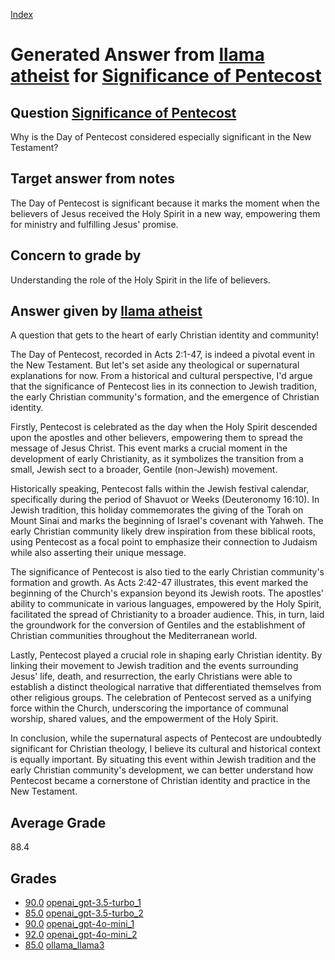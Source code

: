 
[Index](../../../index.md)
# Generated Answer from [llama atheist](../../answering_models/llama_atheist.md) for [Significance of Pentecost](../../questions/Significance_of_Pentecost.md)

## Question [Significance of Pentecost](../../questions/Significance_of_Pentecost.md)
Why is the Day of Pentecost considered especially significant in the New Testament?

## Target answer from notes
The Day of Pentecost is significant because it marks the moment when the believers of Jesus received the Holy Spirit in a new way, empowering them for ministry and fulfilling Jesus' promise.

## Concern to grade by
Understanding the role of the Holy Spirit in the life of believers.

## Answer given by [llama atheist](../../answering_models/llama_atheist.md)
A question that gets to the heart of early Christian identity and community!

The Day of Pentecost, recorded in Acts 2:1-47, is indeed a pivotal event in the New Testament. But let's set aside any theological or supernatural explanations for now. From a historical and cultural perspective, I'd argue that the significance of Pentecost lies in its connection to Jewish tradition, the early Christian community's formation, and the emergence of Christian identity.

Firstly, Pentecost is celebrated as the day when the Holy Spirit descended upon the apostles and other believers, empowering them to spread the message of Jesus Christ. This event marks a crucial moment in the development of early Christianity, as it symbolizes the transition from a small, Jewish sect to a broader, Gentile (non-Jewish) movement.

Historically speaking, Pentecost falls within the Jewish festival calendar, specifically during the period of Shavuot or Weeks (Deuteronomy 16:10). In Jewish tradition, this holiday commemorates the giving of the Torah on Mount Sinai and marks the beginning of Israel's covenant with Yahweh. The early Christian community likely drew inspiration from these biblical roots, using Pentecost as a focal point to emphasize their connection to Judaism while also asserting their unique message.

The significance of Pentecost is also tied to the early Christian community's formation and growth. As Acts 2:42-47 illustrates, this event marked the beginning of the Church's expansion beyond its Jewish roots. The apostles' ability to communicate in various languages, empowered by the Holy Spirit, facilitated the spread of Christianity to a broader audience. This, in turn, laid the groundwork for the conversion of Gentiles and the establishment of Christian communities throughout the Mediterranean world.

Lastly, Pentecost played a crucial role in shaping early Christian identity. By linking their movement to Jewish tradition and the events surrounding Jesus' life, death, and resurrection, the early Christians were able to establish a distinct theological narrative that differentiated themselves from other religious groups. The celebration of Pentecost served as a unifying force within the Church, underscoring the importance of communal worship, shared values, and the empowerment of the Holy Spirit.

In conclusion, while the supernatural aspects of Pentecost are undoubtedly significant for Christian theology, I believe its cultural and historical context is equally important. By situating this event within Jewish tradition and the early Christian community's development, we can better understand how Pentecost became a cornerstone of Christian identity and practice in the New Testament.

## Average Grade
88.4

## Grades
 * [90.0](./Significance_of_Pentecost_grades/openai_gpt-3.5-turbo_1.md) [openai_gpt-3.5-turbo_1](../../grading_models/openai_gpt-3.5-turbo_1.md)
 * [85.0](./Significance_of_Pentecost_grades/openai_gpt-3.5-turbo_2.md) [openai_gpt-3.5-turbo_2](../../grading_models/openai_gpt-3.5-turbo_2.md)
 * [90.0](./Significance_of_Pentecost_grades/openai_gpt-4o-mini_1.md) [openai_gpt-4o-mini_1](../../grading_models/openai_gpt-4o-mini_1.md)
 * [92.0](./Significance_of_Pentecost_grades/openai_gpt-4o-mini_2.md) [openai_gpt-4o-mini_2](../../grading_models/openai_gpt-4o-mini_2.md)
 * [85.0](./Significance_of_Pentecost_grades/ollama_llama3.md) [ollama_llama3](../../grading_models/ollama_llama3.md)
